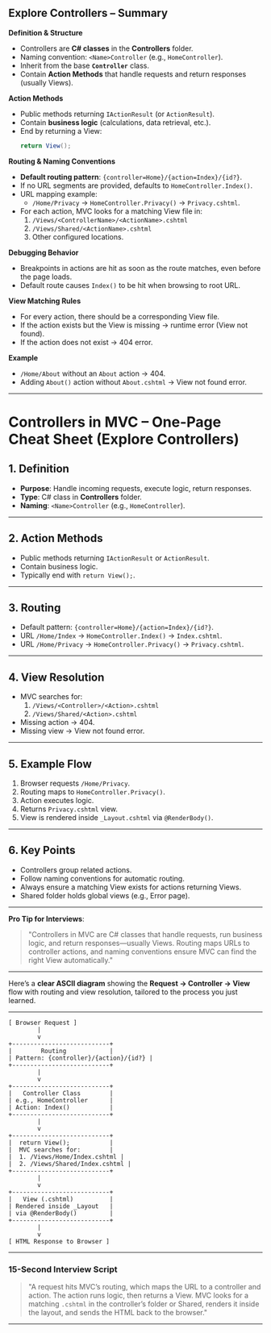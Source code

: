 ## **Explore Controllers – Summary**

**Definition & Structure**  
- Controllers are **C# classes** in the **Controllers** folder.  
- Naming convention: `<Name>Controller` (e.g., `HomeController`).  
- Inherit from the base **`Controller`** class.  
- Contain **Action Methods** that handle requests and return responses (usually Views).  

**Action Methods**  
- Public methods returning `IActionResult` (or `ActionResult`).  
- Contain **business logic** (calculations, data retrieval, etc.).  
- End by returning a View:  
  ```csharp
  return View();
  ```  

**Routing & Naming Conventions**  
- **Default routing pattern**: `{controller=Home}/{action=Index}/{id?}`.  
- If no URL segments are provided, defaults to `HomeController.Index()`.  
- URL mapping example:  
  - `/Home/Privacy` → `HomeController.Privacy()` → `Privacy.cshtml`.  
- For each action, MVC looks for a matching View file in:
  1. `/Views/<ControllerName>/<ActionName>.cshtml`
  2. `/Views/Shared/<ActionName>.cshtml`
  3. Other configured locations.

**Debugging Behavior**  
- Breakpoints in actions are hit as soon as the route matches, even before the page loads.  
- Default route causes `Index()` to be hit when browsing to root URL.

**View Matching Rules**  
- For every action, there should be a corresponding View file.  
- If the action exists but the View is missing → runtime error (View not found).  
- If the action does not exist → 404 error.

**Example**  
- `/Home/About` without an `About` action → 404.  
- Adding `About()` action without `About.cshtml` → View not found error.

---

# **Controllers in MVC – One-Page Cheat Sheet (Explore Controllers)**

## **1. Definition**
- **Purpose**: Handle incoming requests, execute logic, return responses.
- **Type**: C# class in **Controllers** folder.
- **Naming**: `<Name>Controller` (e.g., `HomeController`).

---

## **2. Action Methods**
- Public methods returning `IActionResult` or `ActionResult`.
- Contain business logic.
- Typically end with `return View();`.

---

## **3. Routing**
- Default pattern: `{controller=Home}/{action=Index}/{id?}`.
- URL `/Home/Index` → `HomeController.Index()` → `Index.cshtml`.
- URL `/Home/Privacy` → `HomeController.Privacy()` → `Privacy.cshtml`.

---

## **4. View Resolution**
- MVC searches for:
  1. `/Views/<Controller>/<Action>.cshtml`
  2. `/Views/Shared/<Action>.cshtml`
- Missing action → 404.
- Missing view → View not found error.

---

## **5. Example Flow**
1. Browser requests `/Home/Privacy`.
2. Routing maps to `HomeController.Privacy()`.
3. Action executes logic.
4. Returns `Privacy.cshtml` view.
5. View is rendered inside `_Layout.cshtml` via `@RenderBody()`.

---

## **6. Key Points**
- Controllers group related actions.
- Follow naming conventions for automatic routing.
- Always ensure a matching View exists for actions returning Views.
- Shared folder holds global views (e.g., Error page).

---

**Pro Tip for Interviews**:  
> "Controllers in MVC are C# classes that handle requests, run business logic, and return responses—usually Views. Routing maps URLs to controller actions, and naming conventions ensure MVC can find the right View automatically."

---
Here’s a **clear ASCII diagram** showing the **Request → Controller → View** flow with routing and view resolution, tailored to the process you just learned.  

---

```
[ Browser Request ]
        |
        v
+---------------------------+
|        Routing            |
| Pattern: {controller}/{action}/{id?} |
+---------------------------+
        |
        v
+---------------------------+
|   Controller Class        |
| e.g., HomeController      |
| Action: Index()           |
+---------------------------+
        |
        v
+---------------------------+
|  return View();           |
|  MVC searches for:        |
|  1. /Views/Home/Index.cshtml |
|  2. /Views/Shared/Index.cshtml |
+---------------------------+
        |
        v
+---------------------------+
|   View (.cshtml)          |
| Rendered inside _Layout   |
| via @RenderBody()         |
+---------------------------+
        |
        v
[ HTML Response to Browser ]
```

---

### **15-Second Interview Script**
> "A request hits MVC’s routing, which maps the URL to a controller and action. The action runs logic, then returns a View. MVC looks for a matching `.cshtml` in the controller’s folder or Shared, renders it inside the layout, and sends the HTML back to the browser."

---
